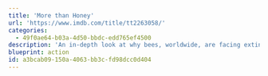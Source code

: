 ```yaml
---
title: 'More than Honey'
url: 'https://www.imdb.com/title/tt2263058/'
categories:
  - 49f0ae64-b03a-4d50-bbdc-edd765ef4500
description: 'An in-depth look at why bees, worldwide, are facing extinction. With the tenacity of a man out to solve a world-class mystery, he investigates this global phenomenon.'
blueprint: action
id: a3bcab09-150a-4063-bb3c-fd98dcc0d404
---
```

